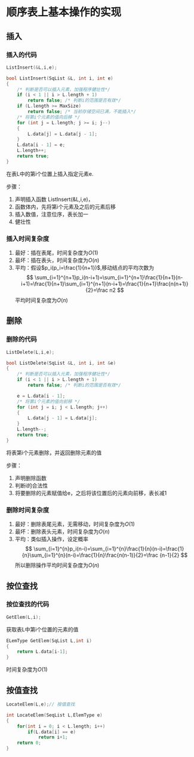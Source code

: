 <!--
 * @Description: 线性表的基本操作
 * @Author: HZQ
 * @Date: 2020-11-16 19:27:18
 * @LastEditTime: 2020-12-10 19:20:10
-->

# 顺序表上基本操作的实现

## 插入

### 插入的代码

```Cpp
ListInsert(&L,i,e);
```

```Cpp
bool ListInsert(SqList &L, int i, int e)
{
    /* 判断是否可以插入元素，加强程序健壮性*/
    if (i < 1 || i > L.length + 1)
        return false; /* 判断i的范围是否有效*/
    if (L.length >= MaxSize)
        return false; /* 当前存储空间已满，不能插入*/
    /* 将第i个元素的值向后移 */
    for (int j = L.length; j >= i; j--)
    {
        L.data[j] = L.data[j - 1];
    }
    L.data[i - 1] = e;
    L.length++;
    return true;
}
```

在表L中的第i个位置上插入指定元素e.

步骤：

1. 声明插入函数 ListInsert(&L,i,e)，
2. 函数体内，先将第i个元素及之后的元素后移
3. 插入数值，注意位序，表长加一
4. 健壮性

### 插入时间复杂度

1. 最好：插在表尾，时间复杂度为$O(1)$
2. 最坏：插在表头，时间复杂度为$O(n)$
3. 平均：假设$p_i(p_i=\frac{1}{n+1})$,移动结点的平均次数为
$$
\sum_{i=1}^{n+1}p_i(n-i+1)=\sum_{i=1}^{n+1}\frac{1}{n+1}(n-i+1)=\frac{1}{n+1}\sum_{i=1}^{n+1}(n-i+1)=\frac{1}{n+1}\frac{n(n+1)}{2}=\frac n2
$$
平均时间复杂度为$O(n)$

## 删除

### 删除的代码

```cpp
ListDelete(L,i,e);
```

```Cpp
bool ListDelete(SqList &L, int i, int &e)
{
    /* 判断是否可以插入元素，加强程序健壮性*/
    if (i < 1 || i > L.length + 1)
        return false; /* 判断i的范围是否有效*/

    e = L.data[i - 1];
    /* 将第i个元素的值向前移 */
    for (int j = i; j < L.length; j++)
    {
        L.data[j - 1] = L.data[j];
    }
    L.length--;
    return true;
}
```

将表第i个元素删除，并返回删除元素的值

步骤：

1. 声明删除函数
2. 判断i的合法性
3. 将要删除的元素赋值给e，之后将该位置后的元素向前移，表长减1

### 删除时间复杂度

1. 最好：删除表尾元素，无需移动，时间复杂度为$O(1)$
2. 最坏：删除表头元素，时间复杂度为$O(n)$
3. 平均：类似插入操作，设定概率
$$
\sum_{i=1}^{n}p_i(n-i)=\sum_{i=1}^{n}\frac{1}{n}(n-i)=\frac{1}{n}\sum_{i=1}^{n}(n-i)=\frac{1}{n}\frac{n(n-1)}{2}=\frac {n-1}{2}
$$
所以删除操作平均时间复杂度为$O(n)$

## 按位查找

### 按位查找的代码

```cpp
GetElem(L,i);
```

获取表L中第i个位置的元素的值

```cpp
ELemType GetElem(SqList L,int i)
{
    return L.data[i-1];
}
```

时间复杂度为$O(1)$

## 按值查找

```cpp
LocateElem(L,e);// 按值查找
```

```cpp
int LocateElem(SeqList L,ElemType e)
{
    for(int i = 0; i < L.length; i++)
        if(L.data[i] == e)
            return i+1;
    return 0;
}
```
